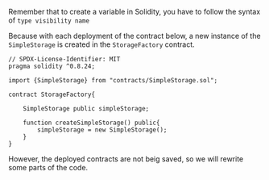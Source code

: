 Remember that to create a variable in Solidity, you have to follow the syntax of 
`type visibility name`

Because with each deployment of the contract below, a new instance of the `SimpleStorage` is created in the `StorageFactory` contract.
```
// SPDX-License-Identifier: MIT
pragma solidity ^0.8.24;

import {SimpleStorage} from "contracts/SimpleStorage.sol";

contract StorageFactory{

    SimpleStorage public simpleStorage;

    function createSimpleStorage() public{
        simpleStorage = new SimpleStorage();
    }
}
```
However, the deployed contracts are not beig saved, so we will rewrite some parts of the code.

